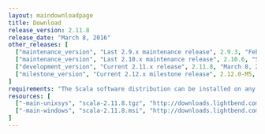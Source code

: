 ```yaml
---
layout: maindownloadpage
title: Download
release_version: 2.11.8
release_date: "March 8, 2016"
other_releases: [
  ["maintenance_version", "Last 2.9.x maintenance release", 2.9.3, "February 28, 2013"],
  ["maintenance_version", "Last 2.10.x maintenance release", 2.10.6, "September 18, 2015"],
  ["development_version", "Current 2.11.x release", 2.11.8, "March 8, 2016"],
  ["milestone_version", "Current 2.12.x milestone release", 2.12.0-M5, "June 29, 2016"]
]
requirements: "The Scala software distribution can be installed on any platform with a <a href='http://www.java.com/'>Java runtime</a>, version 1.6 or later. Scala 2.12 requires Java 8."
resources: [
  ["-main-unixsys", "scala-2.11.8.tgz", "http://downloads.lightbend.com/scala/2.11.8/scala-2.11.8.tgz", "Mac OS X, Unix, Cygwin", "27.3M"],
  ["-main-windows", "scala-2.11.8.msi", "http://downloads.lightbend.com/scala/2.11.8/scala-2.11.8.msi", "Windows (msi installer)", "109.4M"]
]
---
```

